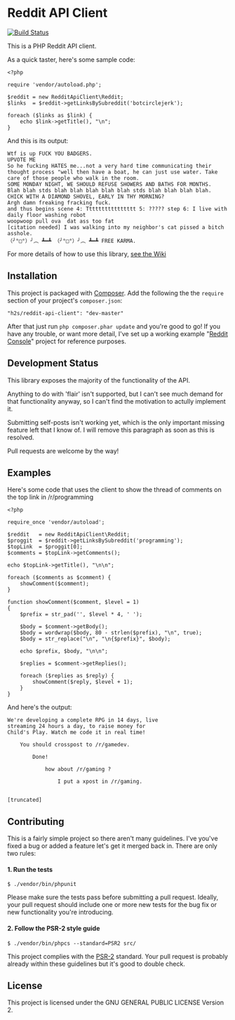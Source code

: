 Reddit API Client
=================

[![Build Status](https://secure.travis-ci.org/h2s/reddit-api-client.png)](http://travis-ci.org/h2s/reddit-api-client)

This is a PHP Reddit API client.


As a quick taster, here's some sample code:

    <?php
    
    require 'vendor/autoload.php';

    $reddit = new RedditApiClient\Reddit;
    $links  = $reddit->getLinksBySubreddit('botcirclejerk');
    
    foreach ($links as $link) {
        echo $link->getTitle(), "\n";
    }

And this is its output:

    Wtf is up FUCK YOU BADGERS.
    UPVOTE ME
    So he fucking HATES me...not a very hard time communicating their thought process "well then have a boat, he can just use water. Take care of those people who walk in the room.
    SOME MONDAY NIGHT, WE SHOULD REFUSE SHOWERS AND BATHS FOR MONTHS.
    Blah blah stds blah blah blah blah blah stds blah blah blah blah.
    CHICK WITH A DIAMOND SHOVEL, EARLY IN THY MORNING?
    Argh damn freaking fracking fuck.
    and thus begins scene 4: Tttttttttttttttt 5: ????? step 6: I live with daily floor washing robot
    woopwoop pull ova  dat ass too fat
    [citation needed] I was walking into my neighbor's cat pissed a bitch asshole. 
    （╯°□°）╯︵ ┻━┻ （╯°□°）╯︵ ┻━┻ FREE KARMA.

For more details of how to use this library, [see the Wiki](https://github.com/henry-smith/Reddit-API-Client/wiki)

Installation
------------

This project is packaged with [Composer](http://getcomposer.org/). Add the
following the the `require` section of your project's `composer.json`:

    "h2s/reddit-api-client": "dev-master"

After that just run `php composer.phar update` and you're good to go! If you
have any trouble, or want more detail, I've set up a working example "[Reddit
Console](https://github.com/h2s/reddit-console)" project for reference purposes.

Development Status
------------------

This library exposes the majority of the functionality of the API.

Anything to do with 'flair' isn't supported, but I can't see much demand for
that functionality anyway, so I can't find the motivation to actully implement
it.

Submitting self-posts isn't working yet, which is the only important missing
feature left that I know of. I will remove this paragraph as soon as this is
resolved.

Pull requests are welcome by the way!


Examples
--------

Here's some code that uses the client to show the thread of comments on the top
link in /r/programming

    <?php
    
    require_once 'vendor/autoload';
    
    $reddit   = new RedditApiClient\Reddit;
    $proggit  = $reddit->getLinksBySubreddit('programming');
    $topLink  = $proggit[0];
    $comments = $topLink->getComments();
    
    echo $topLink->getTitle(), "\n\n";
    
    foreach ($comments as $comment) {
    	showComment($comment);
    }
    
    function showComment($comment, $level = 1)
    {
    	$prefix = str_pad('', $level * 4, ' ');
    
    	$body = $comment->getBody();
    	$body = wordwrap($body, 80 - strlen($prefix), "\n", true);
    	$body = str_replace("\n", "\n{$prefix}", $body);
    
    	echo $prefix, $body, "\n\n";
    
    	$replies = $comment->getReplies();
    
    	foreach ($replies as $reply) {
    		showComment($reply, $level + 1);
    	}
    }

And here's the output:

    We're developing a complete RPG in 14 days, live 
    streaming 24 hours a day, to raise money for 
    Child's Play. Watch me code it in real time!
    
        You should crosspost to /r/gamedev.
    
            Done!
    
                how about /r/gaming ?
    
                    I put a xpost in /r/gaming.
                    

    [truncated]

Contributing
------------

This is a fairly simple project so there aren't many guidelines. I've you've
fixed a bug or added a feature let's get it merged back in. There are only two
rules:

#### 1. Run the tests

    $ ./vendor/bin/phpunit

Please make sure the tests pass before submitting a pull request. Ideally, your
pull request should include one or more new tests for the bug fix or new
functionality you're introducing.

#### 2. Follow the PSR-2 style guide

    $ ./vendor/bin/phpcs --standard=PSR2 src/

This project complies with the
[PSR-2](https://github.com/php-fig/fig-standards/blob/master/accepted/PSR-2-coding-style-guide.md)
standard. Your pull request is probably already within these guidelines but it's
good to double check.

License
-------

This project is licensed under the GNU GENERAL PUBLIC LICENSE Version 2.

